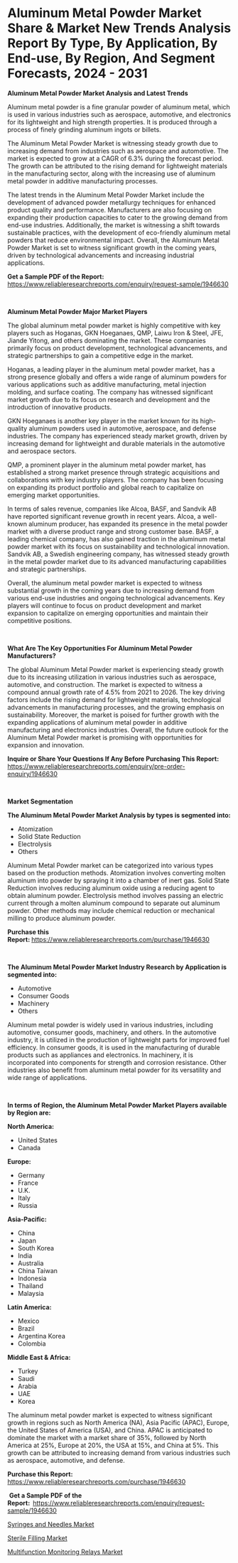 <p><h1>Aluminum Metal Powder Market Share & Market New Trends Analysis Report By Type, By Application, By End-use, By Region, And Segment Forecasts, 2024 - 2031</h1></p><p><strong>Aluminum Metal Powder Market Analysis and Latest Trends</strong></p>
<p><p>Aluminum metal powder is a fine granular powder of aluminum metal, which is used in various industries such as aerospace, automotive, and electronics for its lightweight and high strength properties. It is produced through a process of finely grinding aluminum ingots or billets.</p><p>The Aluminum Metal Powder Market is witnessing steady growth due to increasing demand from industries such as aerospace and automotive. The market is expected to grow at a CAGR of 6.3% during the forecast period. The growth can be attributed to the rising demand for lightweight materials in the manufacturing sector, along with the increasing use of aluminum metal powder in additive manufacturing processes.</p><p>The latest trends in the Aluminum Metal Powder Market include the development of advanced powder metallurgy techniques for enhanced product quality and performance. Manufacturers are also focusing on expanding their production capacities to cater to the growing demand from end-use industries. Additionally, the market is witnessing a shift towards sustainable practices, with the development of eco-friendly aluminum metal powders that reduce environmental impact. Overall, the Aluminum Metal Powder Market is set to witness significant growth in the coming years, driven by technological advancements and increasing industrial applications.</p></p>
<p><strong>Get a Sample PDF of the Report:&nbsp;</strong> <a href="https://www.reliableresearchreports.com/enquiry/request-sample/1946630">https://www.reliableresearchreports.com/enquiry/request-sample/1946630</a></p>
<p>&nbsp;</p>
<p><strong>Aluminum Metal Powder Major Market Players</strong></p>
<p><p>The global aluminum metal powder market is highly competitive with key players such as Hoganas, GKN Hoeganaes, QMP, Laiwu Iron & Steel, JFE, Jiande Yitong, and others dominating the market. These companies primarily focus on product development, technological advancements, and strategic partnerships to gain a competitive edge in the market. </p><p>Hoganas, a leading player in the aluminum metal powder market, has a strong presence globally and offers a wide range of aluminum powders for various applications such as additive manufacturing, metal injection molding, and surface coating. The company has witnessed significant market growth due to its focus on research and development and the introduction of innovative products.</p><p>GKN Hoeganaes is another key player in the market known for its high-quality aluminum powders used in automotive, aerospace, and defense industries. The company has experienced steady market growth, driven by increasing demand for lightweight and durable materials in the automotive and aerospace sectors.</p><p>QMP, a prominent player in the aluminum metal powder market, has established a strong market presence through strategic acquisitions and collaborations with key industry players. The company has been focusing on expanding its product portfolio and global reach to capitalize on emerging market opportunities.</p><p>In terms of sales revenue, companies like Alcoa, BASF, and Sandvik AB have reported significant revenue growth in recent years. Alcoa, a well-known aluminum producer, has expanded its presence in the metal powder market with a diverse product range and strong customer base. BASF, a leading chemical company, has also gained traction in the aluminum metal powder market with its focus on sustainability and technological innovation. Sandvik AB, a Swedish engineering company, has witnessed steady growth in the metal powder market due to its advanced manufacturing capabilities and strategic partnerships.</p><p>Overall, the aluminum metal powder market is expected to witness substantial growth in the coming years due to increasing demand from various end-use industries and ongoing technological advancements. Key players will continue to focus on product development and market expansion to capitalize on emerging opportunities and maintain their competitive positions.</p></p>
<p>&nbsp;</p>
<p><strong>What Are The Key Opportunities For Aluminum Metal Powder Manufacturers?</strong></p>
<p><p>The global Aluminum Metal Powder market is experiencing steady growth due to its increasing utilization in various industries such as aerospace, automotive, and construction. The market is expected to witness a compound annual growth rate of 4.5% from 2021 to 2026. The key driving factors include the rising demand for lightweight materials, technological advancements in manufacturing processes, and the growing emphasis on sustainability. Moreover, the market is poised for further growth with the expanding applications of aluminum metal powder in additive manufacturing and electronics industries. Overall, the future outlook for the Aluminum Metal Powder market is promising with opportunities for expansion and innovation.</p></p>
<p><strong>Inquire or Share Your Questions If Any Before Purchasing This Report:</strong> <a href="https://www.reliableresearchreports.com/enquiry/pre-order-enquiry/1946630">https://www.reliableresearchreports.com/enquiry/pre-order-enquiry/1946630</a></p>
<p>&nbsp;</p>
<p><strong>Market Segmentation</strong></p>
<p><strong>The Aluminum Metal Powder Market Analysis by types is segmented into:</strong></p>
<p><ul><li>Atomization</li><li>Solid State Reduction</li><li>Electrolysis</li><li>Others</li></ul></p>
<p><p>Aluminum Metal Powder market can be categorized into various types based on the production methods. Atomization involves converting molten aluminum into powder by spraying it into a chamber of inert gas. Solid State Reduction involves reducing aluminum oxide using a reducing agent to obtain aluminum powder. Electrolysis method involves passing an electric current through a molten aluminum compound to separate out aluminum powder. Other methods may include chemical reduction or mechanical milling to produce aluminum powder.</p></p>
<p><strong>Purchase this Report:&nbsp;</strong><a href="https://www.reliableresearchreports.com/purchase/1946630">https://www.reliableresearchreports.com/purchase/1946630</a></p>
<p>&nbsp;</p>
<p><strong>The Aluminum Metal Powder Market Industry Research by Application is segmented into:</strong></p>
<p><ul><li>Automotive</li><li>Consumer Goods</li><li>Machinery</li><li>Others</li></ul></p>
<p><p>Aluminum metal powder is widely used in various industries, including automotive, consumer goods, machinery, and others. In the automotive industry, it is utilized in the production of lightweight parts for improved fuel efficiency. In consumer goods, it is used in the manufacturing of durable products such as appliances and electronics. In machinery, it is incorporated into components for strength and corrosion resistance. Other industries also benefit from aluminum metal powder for its versatility and wide range of applications.</p></p>
<p>&nbsp;</p>
<p><strong>In terms of Region, the Aluminum Metal Powder Market Players available by Region are:</strong></p>
<p>
    <p> <strong> North America: </strong>
        <ul>
            <li>United States</li>
            <li>Canada</li>
        </ul>
        </p> 
    <p> <strong> Europe: </strong>
        <ul>
            <li>Germany</li>
            <li>France</li>
            <li>U.K.</li>
            <li>Italy</li>
            <li>Russia</li>
        </ul>
        </p> 
    <p> <strong> Asia-Pacific: </strong>
        <ul>
            <li>China</li>
            <li>Japan</li>
            <li>South Korea</li>
            <li>India</li>
            <li>Australia</li>
            <li>China Taiwan</li>
            <li>Indonesia</li>
            <li>Thailand</li>
            <li>Malaysia</li>
        </ul>
        </p> 
    <p> <strong> Latin America: </strong>
        <ul>
            <li>Mexico</li>
            <li>Brazil</li>
            <li>Argentina Korea</li>
            <li>Colombia</li>
        </ul>
        </p> 
    <p> <strong> Middle East & Africa: </strong>
        <ul>
            <li>Turkey</li>
            <li>Saudi</li>
            <li>Arabia</li>
            <li>UAE</li>
            <li>Korea</li>
        </ul>
    </p>
    </p>
<p><p>The aluminum metal powder market is expected to witness significant growth in regions such as North America (NA), Asia Pacific (APAC), Europe, the United States of America (USA), and China. APAC is anticipated to dominate the market with a market share of 35%, followed by North America at 25%, Europe at 20%, the USA at 15%, and China at 5%. This growth can be attributed to increasing demand from various industries such as aerospace, automotive, and defense.</p></p>
<p><strong>Purchase this Report: </strong><a href="https://www.reliableresearchreports.com/purchase/1946630">https://www.reliableresearchreports.com/purchase/1946630</a></p>
<p>&nbsp;<strong>Get a Sample PDF of the Report:&nbsp;&nbsp;</strong><a href="https://www.reliableresearchreports.com/enquiry/request-sample/1946630">https://www.reliableresearchreports.com/enquiry/request-sample/1946630</a></p>
<p><strong></strong></p>
<p><p><a href="https://view.publitas.com/reportprime-1/syringes-and-needles-market-provides-detailed-segmentation-of-this-market-based-on-type-application-and-region-and-forecast-for-the-period-from-2023-2030/">Syringes and Needles Market</a></p><p><a href="https://view.publitas.com/reportprime-1/sterile-filling-market-size-global-industry-overview-market-segmentation-and-forecast-2023-to-2030/">Sterile Filling Market</a></p><p><a href="https://view.publitas.com/reportprime-1/multifunction-monitoring-relays-market-offers-provide-insightful-data-for-the-time-period-from-2024-to-2031-and-also-provide-analysis-based-on-application-type-and-region/">Multifunction Monitoring Relays Market</a></p></p>